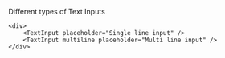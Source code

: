 Different types of Text Inputs

```
<div>
	<TextInput placeholder="Single line input" />
	<TextInput multiline placeholder="Multi line input" />
</div>
```
